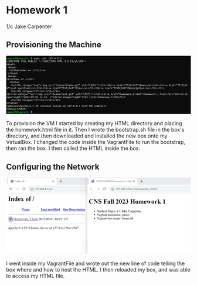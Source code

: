 # Homework 1
1/c Jake Carpenter

## Provisioning the Machine

![Screenshot 1](sc1.png)

To provision the VM I started by creating my HTML directory and placing the homework.html file in it. Then I wrote the bootstrap.sh file in the box's directory, and then downloaded and installed the new box
onto my VirtualBox. I changed the code inside the VagrantFile to run the bootstrap, then ran the box. I then called the HTML inside the box.


## Configuring the Network

![Screenshot 2](sc2.png)

I went inside my VagrantFile and wrote out the new line of code telling the box where and how to host the HTML. I then reloaded my box, and was able to access my HTML file.
